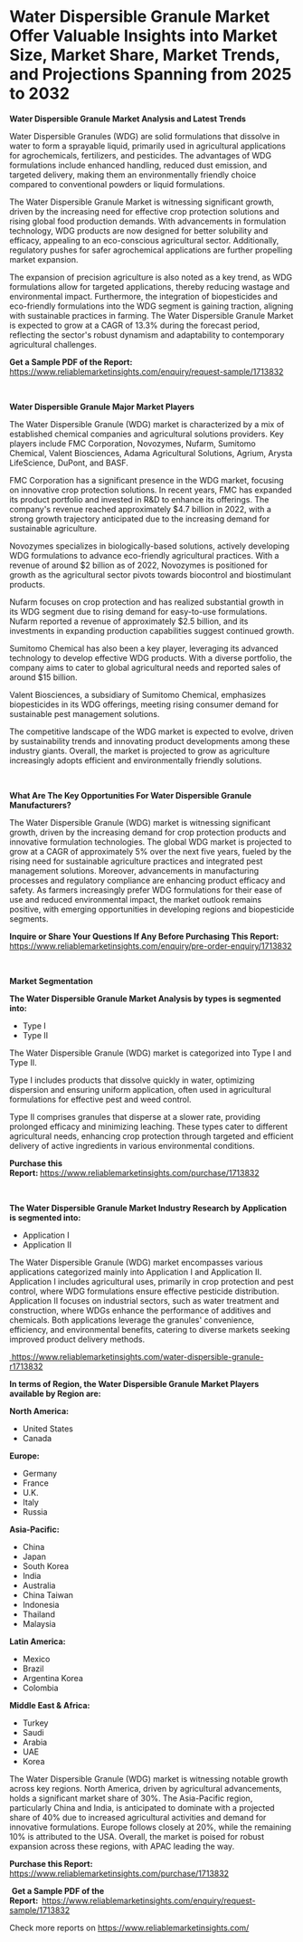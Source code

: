 <p><h1>Water Dispersible Granule Market Offer Valuable Insights into Market Size, Market Share, Market Trends, and Projections Spanning from 2025 to 2032</h1></p><p><strong>Water Dispersible Granule Market Analysis and Latest Trends</strong></p>
<p><p>Water Dispersible Granules (WDG) are solid formulations that dissolve in water to form a sprayable liquid, primarily used in agricultural applications for agrochemicals, fertilizers, and pesticides. The advantages of WDG formulations include enhanced handling, reduced dust emission, and targeted delivery, making them an environmentally friendly choice compared to conventional powders or liquid formulations.</p><p>The Water Dispersible Granule Market is witnessing significant growth, driven by the increasing need for effective crop protection solutions and rising global food production demands. With advancements in formulation technology, WDG products are now designed for better solubility and efficacy, appealing to an eco-conscious agricultural sector. Additionally, regulatory pushes for safer agrochemical applications are further propelling market expansion.</p><p>The expansion of precision agriculture is also noted as a key trend, as WDG formulations allow for targeted applications, thereby reducing wastage and environmental impact. Furthermore, the integration of biopesticides and eco-friendly formulations into the WDG segment is gaining traction, aligning with sustainable practices in farming. The Water Dispersible Granule Market is expected to grow at a CAGR of 13.3% during the forecast period, reflecting the sector's robust dynamism and adaptability to contemporary agricultural challenges.</p></p>
<p><strong>Get a Sample PDF of the Report:&nbsp;</strong> <a href="https://www.reliablemarketinsights.com/enquiry/request-sample/1713832?utm_campaign=3062&utm_medium=2&utm_source=Github&utm_content=ia&utm_term=28032025&utm_id=water-dispersible-granule">https://www.reliablemarketinsights.com/enquiry/request-sample/1713832</a></p>
<p>&nbsp;</p>
<p><strong>Water Dispersible Granule Major Market Players</strong></p>
<p><p>The Water Dispersible Granule (WDG) market is characterized by a mix of established chemical companies and agricultural solutions providers. Key players include FMC Corporation, Novozymes, Nufarm, Sumitomo Chemical, Valent Biosciences, Adama Agricultural Solutions, Agrium, Arysta LifeScience, DuPont, and BASF.</p><p>FMC Corporation has a significant presence in the WDG market, focusing on innovative crop protection solutions. In recent years, FMC has expanded its product portfolio and invested in R&D to enhance its offerings. The company's revenue reached approximately $4.7 billion in 2022, with a strong growth trajectory anticipated due to the increasing demand for sustainable agriculture.</p><p>Novozymes specializes in biologically-based solutions, actively developing WDG formulations to advance eco-friendly agricultural practices. With a revenue of around $2 billion as of 2022, Novozymes is positioned for growth as the agricultural sector pivots towards biocontrol and biostimulant products.</p><p>Nufarm focuses on crop protection and has realized substantial growth in its WDG segment due to rising demand for easy-to-use formulations. Nufarm reported a revenue of approximately $2.5 billion, and its investments in expanding production capabilities suggest continued growth.</p><p>Sumitomo Chemical has also been a key player, leveraging its advanced technology to develop effective WDG products. With a diverse portfolio, the company aims to cater to global agricultural needs and reported sales of around $15 billion.</p><p>Valent Biosciences, a subsidiary of Sumitomo Chemical, emphasizes biopesticides in its WDG offerings, meeting rising consumer demand for sustainable pest management solutions.</p><p>The competitive landscape of the WDG market is expected to evolve, driven by sustainability trends and innovating product developments among these industry giants. Overall, the market is projected to grow as agriculture increasingly adopts efficient and environmentally friendly solutions.</p></p>
<p>&nbsp;</p>
<p><strong>What Are The Key Opportunities For Water Dispersible Granule Manufacturers?</strong></p>
<p><p>The Water Dispersible Granule (WDG) market is witnessing significant growth, driven by the increasing demand for crop protection products and innovative formulation technologies. The global WDG market is projected to grow at a CAGR of approximately 5% over the next five years, fueled by the rising need for sustainable agriculture practices and integrated pest management solutions. Moreover, advancements in manufacturing processes and regulatory compliance are enhancing product efficacy and safety. As farmers increasingly prefer WDG formulations for their ease of use and reduced environmental impact, the market outlook remains positive, with emerging opportunities in developing regions and biopesticide segments.</p></p>
<p><strong>Inquire or Share Your Questions If Any Before Purchasing This Report:</strong> <a href="https://www.reliablemarketinsights.com/enquiry/pre-order-enquiry/1713832?utm_campaign=3062&utm_medium=2&utm_source=Github&utm_content=ia&utm_term=28032025&utm_id=water-dispersible-granule">https://www.reliablemarketinsights.com/enquiry/pre-order-enquiry/1713832</a></p>
<p>&nbsp;</p>
<p><strong>Market Segmentation</strong></p>
<p><strong>The Water Dispersible Granule Market Analysis by types is segmented into:</strong></p>
<p><ul><li>Type I</li><li>Type II</li></ul></p>
<p><p>The Water Dispersible Granule (WDG) market is categorized into Type I and Type II. </p><p>Type I includes products that dissolve quickly in water, optimizing dispersion and ensuring uniform application, often used in agricultural formulations for effective pest and weed control. </p><p>Type II comprises granules that disperse at a slower rate, providing prolonged efficacy and minimizing leaching. These types cater to different agricultural needs, enhancing crop protection through targeted and efficient delivery of active ingredients in various environmental conditions.</p></p>
<p><strong>Purchase this Report:&nbsp;</strong><a href="https://www.reliablemarketinsights.com/purchase/1713832?utm_campaign=3062&utm_medium=2&utm_source=Github&utm_content=ia&utm_term=28032025&utm_id=water-dispersible-granule">https://www.reliablemarketinsights.com/purchase/1713832</a></p>
<p>&nbsp;</p>
<p><strong>The Water Dispersible Granule Market Industry Research by Application is segmented into:</strong></p>
<p><ul><li>Application I</li><li>Application II</li></ul></p>
<p><p>The Water Dispersible Granule (WDG) market encompasses various applications categorized mainly into Application I and Application II. Application I includes agricultural uses, primarily in crop protection and pest control, where WDG formulations ensure effective pesticide distribution. Application II focuses on industrial sectors, such as water treatment and construction, where WDGs enhance the performance of additives and chemicals. Both applications leverage the granules' convenience, efficiency, and environmental benefits, catering to diverse markets seeking improved product delivery methods.</p></p>
<p><a href="https://www.reliablemarketinsights.com/water-dispersible-granule-r1713832?utm_campaign=3062&utm_medium=2&utm_source=Github&utm_content=ia&utm_term=28032025&utm_id=water-dispersible-granule">&nbsp;https://www.reliablemarketinsights.com/water-dispersible-granule-r1713832</a></p>
<p><strong>In terms of Region, the Water Dispersible Granule Market Players available by Region are:</strong></p>
<p>
    <p> <strong> North America: </strong>
        <ul>
            <li>United States</li>
            <li>Canada</li>
        </ul>
        </p> 
    <p> <strong> Europe: </strong>
        <ul>
            <li>Germany</li>
            <li>France</li>
            <li>U.K.</li>
            <li>Italy</li>
            <li>Russia</li>
        </ul>
        </p> 
    <p> <strong> Asia-Pacific: </strong>
        <ul>
            <li>China</li>
            <li>Japan</li>
            <li>South Korea</li>
            <li>India</li>
            <li>Australia</li>
            <li>China Taiwan</li>
            <li>Indonesia</li>
            <li>Thailand</li>
            <li>Malaysia</li>
        </ul>
        </p> 
    <p> <strong> Latin America: </strong>
        <ul>
            <li>Mexico</li>
            <li>Brazil</li>
            <li>Argentina Korea</li>
            <li>Colombia</li>
        </ul>
        </p> 
    <p> <strong> Middle East & Africa: </strong>
        <ul>
            <li>Turkey</li>
            <li>Saudi</li>
            <li>Arabia</li>
            <li>UAE</li>
            <li>Korea</li>
        </ul>
    </p>
    </p>
<p><p>The Water Dispersible Granule (WDG) market is witnessing notable growth across key regions. North America, driven by agricultural advancements, holds a significant market share of 30%. The Asia-Pacific region, particularly China and India, is anticipated to dominate with a projected share of 40% due to increased agricultural activities and demand for innovative formulations. Europe follows closely at 20%, while the remaining 10% is attributed to the USA. Overall, the market is poised for robust expansion across these regions, with APAC leading the way.</p></p>
<p><strong>Purchase this Report: </strong><a href="https://www.reliablemarketinsights.com/purchase/1713832?utm_campaign=3062&utm_medium=2&utm_source=Github&utm_content=ia&utm_term=28032025&utm_id=water-dispersible-granule">https://www.reliablemarketinsights.com/purchase/1713832</a></p>
<p>&nbsp;<strong>Get a Sample PDF of the Report:&nbsp;&nbsp;</strong><a href="https://www.reliablemarketinsights.com/enquiry/request-sample/1713832?utm_campaign=3062&utm_medium=2&utm_source=Github&utm_content=ia&utm_term=28032025&utm_id=water-dispersible-granule">https://www.reliablemarketinsights.com/enquiry/request-sample/1713832</a></p>
<p><strong></strong></p>
<p>Check more reports on <a href="https://www.reliablemarketinsights.com/?utm_campaign=3062&utm_medium=2&utm_source=Github&utm_content=ia&utm_term=28032025&utm_id=water-dispersible-granule">https://www.reliablemarketinsights.com/</a></p>